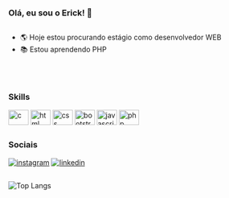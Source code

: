 ### Olá, eu sou o Erick! 👋
##

- 🌎 Hoje estou procurando estágio como desenvolvedor WEB
- 📚 Estou aprendendo PHP
##
<div style="display: inline-block;"><br>
    <h3>Skills</h3>
    <img align="center" src="https://cdn.jsdelivr.net/gh/devicons/devicon@latest/icons/c/c-original.svg" alt="c" height="30" width="40">
    <img align="center" src="https://cdn.jsdelivr.net/gh/devicons/devicon@latest/icons/html5/html5-original.svg" alt="html" height="30" width="40">
    <img align="center" src="https://cdn.jsdelivr.net/gh/devicons/devicon@latest/icons/css3/css3-original.svg" alt="css" height="30" width="40">
    <img align="center" src="https://cdn.jsdelivr.net/gh/devicons/devicon@latest/icons/bootstrap/bootstrap-original.svg" alt="bootstrap" height="30" width="40">
    <img align="center" src="https://cdn.jsdelivr.net/gh/devicons/devicon@latest/icons/javascript/javascript-original.svg" alt="javascript" height="30" width="40">
    <img align="center" src="https://cdn.jsdelivr.net/gh/devicons/devicon@latest/icons/php/php-original.svg" alt="php" height="30" width="40">
</div>

## 

<div>
  <h3>Sociais</h3>
    <a href="https://www.instagram.com/erick_etn/" target="_blank"><img src="https://img.shields.io/badge/Instagram-E4405F?style=for-the-badge&logo=instagram&logoColor=white" alt="instagram" target="_blank"></a>
    <a href="https://www.linkedin.com/in/erick-tavares-nunes-517776265/" target="_blank"><img src="https://img.shields.io/badge/LinkedIn-0077B5?style=for-the-badge&logo=linkedin&logoColor=white" alt="linkedin" target="_blank"></a>
</div>

## 

![Top Langs](https://github-readme-stats.vercel.app/api/top-langs/?username=ericktnunes&hide_progress=true)




